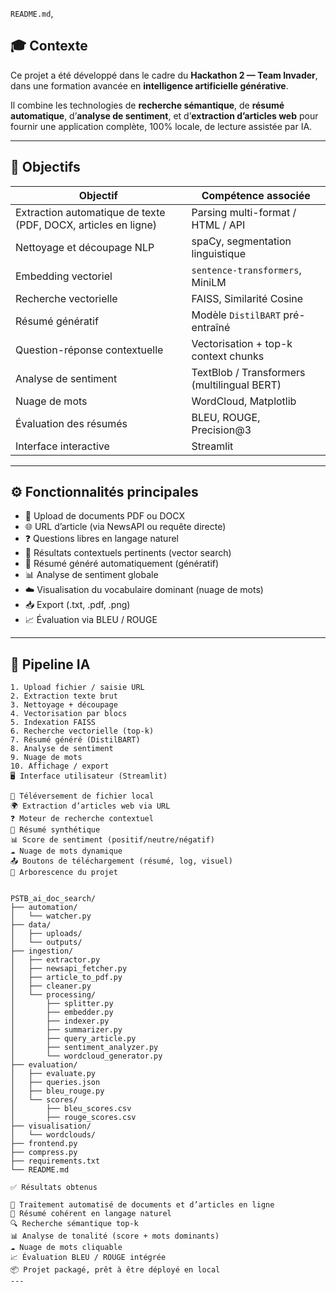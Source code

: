 `README.md`,
## 🎓 Contexte

Ce projet a été développé dans le cadre du **Hackathon 2 — Team Invader**, dans une formation avancée en **intelligence artificielle générative**.

Il combine les technologies de **recherche sémantique**, de **résumé automatique**, d’**analyse de sentiment**, et d’**extraction d’articles web** pour fournir une application complète, 100% locale, de lecture assistée par IA.

---

## 🎯 Objectifs

| Objectif                                                            | Compétence associée                                |
| ------------------------------------------------------------------- | -------------------------------------------------- |
| Extraction automatique de texte (PDF, DOCX, articles en ligne)      | Parsing multi-format / HTML / API                  |
| Nettoyage et découpage NLP                                          | spaCy, segmentation linguistique                   |
| Embedding vectoriel                                                 | `sentence-transformers`, MiniLM                    |
| Recherche vectorielle                                               | FAISS, Similarité Cosine                           |
| Résumé génératif                                                    | Modèle `DistilBART` pré-entraîné                   |
| Question-réponse contextuelle                                       | Vectorisation + top-k context chunks               |
| Analyse de sentiment                                                | TextBlob / Transformers (multilingual BERT)        |
| Nuage de mots                                                       | WordCloud, Matplotlib                              |
| Évaluation des résumés                                              | BLEU, ROUGE, Precision@3                           |
| Interface interactive                                               | Streamlit                                          |

---

## ⚙️ Fonctionnalités principales

- 📄 Upload de documents PDF ou DOCX
- 🌐 URL d’article (via NewsAPI ou requête directe)
- ❓ Questions libres en langage naturel
- 🔎 Résultats contextuels pertinents (vector search)
- 📝 Résumé généré automatiquement (génératif)
- 📊 Analyse de sentiment globale
- ☁️ Visualisation du vocabulaire dominant (nuage de mots)
- 📥 Export (.txt, .pdf, .png)
- 📈 Évaluation via BLEU / ROUGE

---

## 🧱 Pipeline IA

```text
1. Upload fichier / saisie URL
2. Extraction texte brut
3. Nettoyage + découpage
4. Vectorisation par blocs
5. Indexation FAISS
6. Recherche vectorielle (top-k)
7. Résumé généré (DistilBART)
8. Analyse de sentiment
9. Nuage de mots
10. Affichage / export
🖥️ Interface utilisateur (Streamlit)

📁 Téléversement de fichier local
🌍 Extraction d’articles web via URL
❓ Moteur de recherche contextuel
📝 Résumé synthétique
📊 Score de sentiment (positif/neutre/négatif)
☁️ Nuage de mots dynamique
📤 Boutons de téléchargement (résumé, log, visuel)
📁 Arborescence du projet


PSTB_ai_doc_search/
├── automation/
│   └── watcher.py
├── data/
│   ├── uploads/
│   └── outputs/
├── ingestion/
│   ├── extractor.py
│   ├── newsapi_fetcher.py
│   ├── article_to_pdf.py
│   ├── cleaner.py
│   └── processing/
│       ├── splitter.py
│       ├── embedder.py
│       ├── indexer.py
│       ├── summarizer.py
│       ├── query_article.py
│       ├── sentiment_analyzer.py
│       └── wordcloud_generator.py
├── evaluation/
│   ├── evaluate.py
│   ├── queries.json
│   ├── bleu_rouge.py
│   └── scores/
│       ├── bleu_scores.csv
│       ├── rouge_scores.csv
├── visualisation/
│   └── wordclouds/
├── frontend.py
├── compress.py
├── requirements.txt
└── README.md

✅ Résultats obtenus

🔁 Traitement automatisé de documents et d’articles en ligne
🧠 Résumé cohérent en langage naturel
🔍 Recherche sémantique top-k
📊 Analyse de tonalité (score + mots dominants)
☁️ Nuage de mots cliquable
📈 Évaluation BLEU / ROUGE intégrée
📦 Projet packagé, prêt à être déployé en local
---

